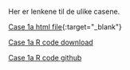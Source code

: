 Her er lenkene til de ulike casene.

[Case 1a html file](case_1a_bnp.html){:target="_blank"}

[Case 1a R code download](case_1a_bnp.R)

[Case 1a R code github]()

